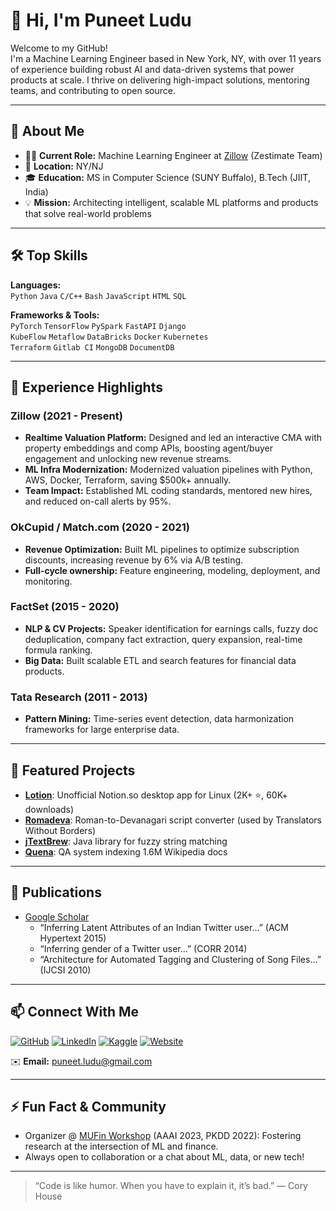 # 👋 Hi, I'm Puneet Ludu

Welcome to my GitHub!  
I'm a Machine Learning Engineer based in New York, NY, with over 11 years of experience building robust AI and data-driven systems that power products at scale. I thrive on delivering high-impact solutions, mentoring teams, and contributing to open source.

---

## 🚀 About Me

- 🧑‍💻 **Current Role:** Machine Learning Engineer at [Zillow](https://www.zillow.com) (Zestimate Team)
- 📍 **Location:** NY/NJ
- 🎓 **Education:** MS in Computer Science (SUNY Buffalo), B.Tech (JIIT, India)
- 💡 **Mission:** Architecting intelligent, scalable ML platforms and products that solve real-world problems

---

## 🛠️ Top Skills

**Languages:**  
`Python` `Java` `C/C++` `Bash` `JavaScript` `HTML` `SQL`

**Frameworks & Tools:**  
`PyTorch` `TensorFlow` `PySpark` `FastAPI` `Django`  
`KubeFlow` `Metaflow` `DataBricks` `Docker` `Kubernetes`  
`Terraform` `Gitlab CI` `MongoDB` `DocumentDB`

---

## 💼 Experience Highlights

### Zillow (2021 - Present)
- **Realtime Valuation Platform:** Designed and led an interactive CMA with property embeddings and comp APIs, boosting agent/buyer engagement and unlocking new revenue streams.
- **ML Infra Modernization:** Modernized valuation pipelines with Python, AWS, Docker, Terraform, saving $500k+ annually.
- **Team Impact:** Established ML coding standards, mentored new hires, and reduced on-call alerts by 95%.

### OkCupid / Match.com (2020 - 2021)
- **Revenue Optimization:** Built ML pipelines to optimize subscription discounts, increasing revenue by 6% via A/B testing.
- **Full-cycle ownership:** Feature engineering, modeling, deployment, and monitoring.

### FactSet (2015 - 2020)
- **NLP & CV Projects:** Speaker identification for earnings calls, fuzzy doc deduplication, company fact extraction, query expansion, real-time formula ranking.
- **Big Data:** Built scalable ETL and search features for financial data products.

### Tata Research (2011 - 2013)
- **Pattern Mining:** Time-series event detection, data harmonization frameworks for large enterprise data.

---

## 🌟 Featured Projects

- [**Lotion**](https://github.com/puneetsl/lotion): Unofficial Notion.so desktop app for Linux (2K+ ⭐, 60K+ downloads)
- [**Romadeva**](https://github.com/puneetsl/romadeva): Roman-to-Devanagari script converter (used by Translators Without Borders)
- [**jTextBrew**](https://github.com/puneetsl/jTextBrew): Java library for fuzzy string matching
- [**Quena**](https://github.com/puneetsl/quena): QA system indexing 1.6M Wikipedia docs

---

## 📝 Publications

- [Google Scholar](https://scholar.google.com/citations?user=puneetsl)  
  - “Inferring Latent Attributes of an Indian Twitter user…” (ACM Hypertext 2015)
  - “Inferring gender of a Twitter user…” (CORR 2014)
  - “Architecture for Automated Tagging and Clustering of Song Files…” (IJCSI 2010)

---

## 📫 Connect With Me

[![GitHub](https://img.shields.io/badge/GitHub-puneetsl-181717?style=flat&logo=github)](https://github.com/puneetsl)
[![LinkedIn](https://img.shields.io/badge/LinkedIn-puneetsl-0077b5?style=flat&logo=linkedin)](https://linkedin.com/in/puneetsl)
[![Kaggle](https://img.shields.io/badge/Kaggle-puneetsl-20beff?style=flat&logo=kaggle)](https://kaggle.com/puneetsl)
[![Website](https://img.shields.io/badge/Website-puneet.io-0a192f?style=flat&logo=firefox-browser)](https://puneet.io)

✉️ **Email:** puneet.ludu@gmail.com

---

## ⚡ Fun Fact & Community

- Organizer @ [MUFin Workshop](https://sites.google.com/view/mufin-aaai-2023/) (AAAI 2023, PKDD 2022): Fostering research at the intersection of ML and finance.
- Always open to collaboration or a chat about ML, data, or new tech!

---

> “Code is like humor. When you have to explain it, it’s bad.” — Cory House
